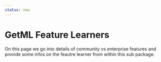 ```yaml
---
status: new
---
```

# GetML Feature Learners

On this page we go into details of community vs enterprise features and provide some infos on the feautre learner from within this sub package.
